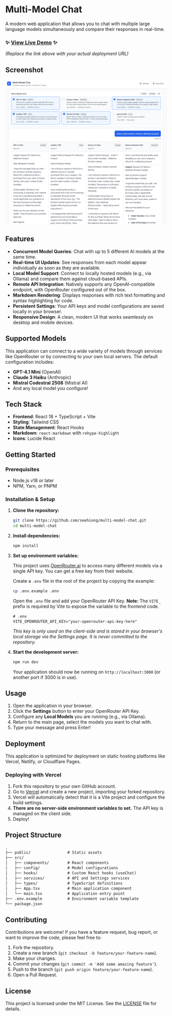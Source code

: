 # Multi-Model Chat

A modern web application that allows you to chat with multiple large language models simultaneously and compare their responses in real-time.

### ✨ [**View Live Demo**](https://your-demo-site-url.com) ✨

*(Replace the link above with your actual deployment URL)*

## Screenshot

![Multi-Model Chat Screenshot](multi-model-chat-compare.png)

## Features

-   **Concurrent Model Queries**: Chat with up to 5 different AI models at the same time.
-   **Real-time UI Updates**: See responses from each model appear individually as soon as they are available.
-   **Local Model Support**: Connect to locally hosted models (e.g., via Ollama) and compare them against cloud-based APIs.
-   **Remote API Integration**: Natively supports any OpenAI-compatible endpoint, with OpenRouter configured out of the box.
-   **Markdown Rendering**: Displays responses with rich text formatting and syntax highlighting for code.
-   **Persistent Settings**: Your API keys and model configurations are saved locally in your browser.
-   **Responsive Design**: A clean, modern UI that works seamlessly on desktop and mobile devices.

## Supported Models

This application can connect to a wide variety of models through services like OpenRouter or by connecting to your own local servers. The default configuration includes:

-   **GPT-4.1 Mini** (OpenAI)
-   **Claude 3 Haiku** (Anthropic)
-   **Mistral Codestral 2508** (Mistral AI)
-   And any local model you configure!

## Tech Stack

-   **Frontend**: React 18 + TypeScript + Vite
-   **Styling**: Tailwind CSS
-   **State Management**: React Hooks
-   **Markdown**: `react-markdown` with `rehype-highlight`
-   **Icons**: Lucide React

## Getting Started

### Prerequisites

-   Node.js v18 or later
-   NPM, Yarn, or PNPM

### Installation & Setup

1.  **Clone the repository:**
    ```bash
    git clone https://github.com/seehiong/multi-model-chat.git
    cd multi-model-chat
    ```

2.  **Install dependencies:**
    ```bash
    npm install
    ```

3.  **Set up environment variables:**

    This project uses [OpenRouter.ai](https://openrouter.ai/) to access many different models via a single API key. You can get a free key from their website.

    Create a `.env` file in the root of the project by copying the example:
    ```bash
    cp .env.example .env
    ```

    Open the `.env` file and add your OpenRouter API Key. **Note:** The `VITE_` prefix is required by Vite to expose the variable to the frontend code.
    ```env
    # .env
    VITE_OPENROUTER_API_KEY="your-openrouter-api-key-here"
    ```
    *This key is only used on the client-side and is stored in your browser's local storage via the Settings page. It is never committed to the repository.*

4.  **Start the development server:**
    ```bash
    npm run dev
    ```
    Your application should now be running on `http://localhost:3000` (or another port if 3000 is in use).

## Usage

1.  Open the application in your browser.
2.  Click the **Settings** button to enter your OpenRouter API Key.
3.  Configure any **Local Models** you are running (e.g., via Ollama).
4.  Return to the main page, select the models you want to chat with.
5.  Type your message and press Enter!

## Deployment

This application is optimized for deployment on static hosting platforms like Vercel, Netlify, or Cloudflare Pages.

### Deploying with Vercel

1.  Fork this repository to your own GitHub account.
2.  Go to [Vercel](https://vercel.com/) and create a new project, importing your forked repository.
3.  Vercel will automatically detect that it is a Vite project and configure the build settings.
4.  **There are no server-side environment variables to set.** The API key is managed on the client side.
5.  Deploy!

## Project Structure

```
.
├── public/                # Static assets
├── src/
│   ├── components/        # React components
│   ├── config/            # Model configurations
│   ├── hooks/             # Custom React hooks (useChat)
│   ├── services/          # API and Settings services
│   ├── types/             # TypeScript definitions
│   ├── App.tsx            # Main application component
│   └── main.tsx           # Application entry point
├── .env.example           # Environment variable template
└── package.json
```

## Contributing

Contributions are welcome! If you have a feature request, bug report, or want to improve the code, please feel free to:

1.  Fork the repository.
2.  Create a new branch (`git checkout -b feature/your-feature-name`).
3.  Make your changes.
4.  Commit your changes (`git commit -m 'Add some amazing feature'`).
5.  Push to the branch (`git push origin feature/your-feature-name`).
6.  Open a Pull Request.

## License

This project is licensed under the MIT License. See the [LICENSE](LICENSE) file for details.